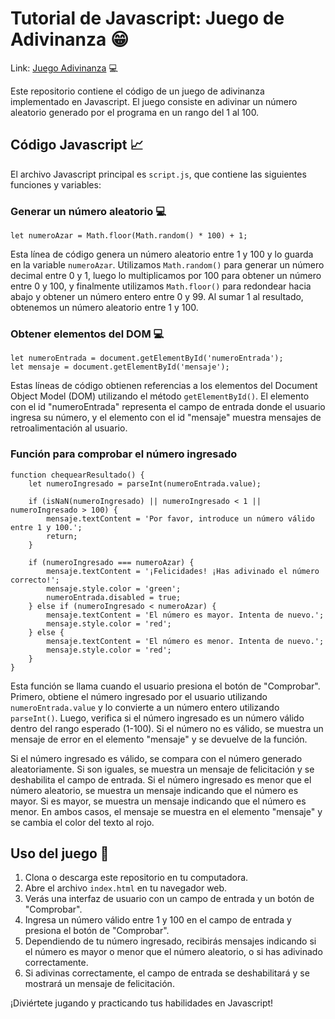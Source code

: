 # Tutorial de Javascript: Juego de Adivinanza 😁

Link: [Juego Adivinanza](https://adivinando-numero.netlify.app/) 💻

Este repositorio contiene el código de un juego de adivinanza implementado en Javascript. El juego consiste en adivinar un número aleatorio generado por el programa en un rango del 1 al 100.

## Código Javascript 📈

El archivo Javascript principal es `script.js`, que contiene las siguientes funciones y variables:

### Generar un número aleatorio 💻

    let numeroAzar = Math.floor(Math.random() * 100) + 1;

Esta línea de código genera un número aleatorio entre 1 y 100 y lo guarda en la variable `numeroAzar`. Utilizamos `Math.random()` para generar un número decimal entre 0 y 1, luego lo multiplicamos por 100 para obtener un número entre 0 y 100, y finalmente utilizamos `Math.floor()` para redondear hacia abajo y obtener un número entero entre 0 y 99. Al sumar 1 al resultado, obtenemos un número aleatorio entre 1 y 100.

### Obtener elementos del DOM 💻

    let numeroEntrada = document.getElementById('numeroEntrada');
    let mensaje = document.getElementById('mensaje');

Estas líneas de código obtienen referencias a los elementos del Document Object Model (DOM) utilizando el método `getElementById()`. El elemento con el id "numeroEntrada" representa el campo de entrada donde el usuario ingresa su número, y el elemento con el id "mensaje" muestra mensajes de retroalimentación al usuario.

### Función para comprobar el número ingresado

    function chequearResultado() {
        let numeroIngresado = parseInt(numeroEntrada.value);
    
        if (isNaN(numeroIngresado) || numeroIngresado < 1 || numeroIngresado > 100) {
            mensaje.textContent = 'Por favor, introduce un número válido entre 1 y 100.';
            return;
        }
    
        if (numeroIngresado === numeroAzar) {
            mensaje.textContent = '¡Felicidades! ¡Has adivinado el número correcto!';
            mensaje.style.color = 'green';
            numeroEntrada.disabled = true;
        } else if (numeroIngresado < numeroAzar) {
            mensaje.textContent = 'El número es mayor. Intenta de nuevo.';
            mensaje.style.color = 'red';
        } else {
            mensaje.textContent = 'El número es menor. Intenta de nuevo.';
            mensaje.style.color = 'red';
        }
    }

Esta función se llama cuando el usuario presiona el botón de "Comprobar". Primero, obtiene el número ingresado por el usuario utilizando `numeroEntrada.value` y lo convierte a un número entero utilizando `parseInt()`. Luego, verifica si el número ingresado es un número válido dentro del rango esperado (1-100). Si el número no es válido, se muestra un mensaje de error en el elemento "mensaje" y se devuelve de la función.

Si el número ingresado es válido, se compara con el número generado aleatoriamente. Si son iguales, se muestra un mensaje de felicitación y se deshabilita el campo de entrada. Si el número ingresado es menor que el número aleatorio, se muestra un mensaje indicando que el número es mayor. Si es mayor, se muestra un mensaje indicando que el número es menor. En ambos casos, el mensaje se muestra en el elemento "mensaje" y se cambia el color del texto al rojo.

## Uso del juego 🚀

1.  Clona o descarga este repositorio en tu computadora.
2.  Abre el archivo `index.html` en tu navegador web.
3.  Verás una interfaz de usuario con un campo de entrada y un botón de "Comprobar".
4.  Ingresa un número válido entre 1 y 100 en el campo de entrada y presiona el botón de "Comprobar".
5.  Dependiendo de tu número ingresado, recibirás mensajes indicando si el número es mayor o menor que el número aleatorio, o si has adivinado correctamente.
6.  Si adivinas correctamente, el campo de entrada se deshabilitará y se mostrará un mensaje de felicitación.

¡Diviértete jugando y practicando tus habilidades en Javascript!
